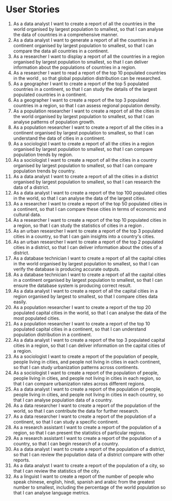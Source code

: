 # User Stories
1. As a 	data analyst	I want to	create a report of	all the countries in the world organised by largest population to smallest, so that	I can analyse the data of countries in a comprehensive manner. 
2. As a 	data analyst	I want to	generate a report of all the countries in a continent organised by largest population to smallest,	so that	I can compare the data all countries in a continent. 
3. As a 	researcher  	I want to	display a report of	all the countries in a region organised by largest population to smallest,	so that	I can deliver information about the populations of countries in a region.
4. As a 	researcher  	I want to	read a report of	the top 10 populated countries in the world ,	so that	global population distribution can be researched. 
5. As a 	geographer	    I want to	create a report of	the top 5 populated countries in a continent,	so that	I can study the details of the largest populated countries in a continent. 
6. As a 	geographer	    I want to	create a report of	the top 3 populated countries in a region,	so that I can assess regional population density. 
7. As a 	population researcher	I want to	create a report of	all the cities in the world organised by largest population to smallest,	so that	I can analyse patterns of population growth. 
8. As a 	population researcher	I want to	create a report of	all the cities in a continent organised by largest population to smallest,	so that	I can understand the data of cities in a continent. 
9. As a 	sociologist  	I want to	create a report of	all the cities in a region organised by largest population to smallest,         	so that	I can compare population trends by region.
10. As a 	sociologist	    I want to	create a report of	all the cities in a country organised by largest population to smallest,	        so that	I can compare population trends by country.
11. As a 	data analyst	I want to	create a report of	all the cities in a district organised by largest population to smallest,        	so that	I can research the data of a district.
12. As a 	data analyst	I want to	create a report of	the top 100 populated cities in the world,	so that	I can analyse the data of the largest cities. 
13. As a 	researcher  	I want to	create a report of	the top 50 populated cities in a continent,	so that I can compare these cities in terms of economic and cultural data. 
14. As a 	researcher	    I want to	create a report of	the top 10 populated cities in a region,	so that	I can study the statistics of cities in a region . 
15. As an 	urban researcher	I want to	create a report of	the top 3 populated cities in a country,	so that	I can gain insights into a country's cities. 
16. As an 	urban researcher	I want to	create a report of	the top 2 populated cities in a district,	so that	I can deliver information about the cities of a district.
17. As a 	database technician	I want to	create a report of	all the capital cities in the world organised by largest population to smallest,	 so that I can verify the database is producing accurate outputs. 
18. As a 	database technician	I want to	create a report of	all the capital cities in a continent organised by largest population to smallest,	so that	I can ensure the database system is producing correct result. 
19. As a 	data analyst	I want to	create a report of	all the capital cities in a region organised by largest to smallest,	so that	I compare cities data easily. 
20. As a 	population researcher	I want to	create a report of the top 20 populated capital cities in the world,	so that	I can analyse the data of the most populated cities.
21. As a 	population researcher	I want to	create a report of the top 10 populated capital cities in a continent,	so that	I can understand population distribution in a continent.
22. As a 	data analyst	I want to	create a report of the top 3 populated capital cities in a region,	so that	I can deliver information on the capital cities of a region. 
23. As a 	sociologist 	I want to	create a report of	the population of people, people living in cities, and people not living in cities in each continent,	so that I can study urbanization patterns across continents.
24. As a 	sociologist	    I want to	create a report of	the population of people, people living in cities, and people not living in cities in each region,	so that I can compare urbanization rates across different regions. 
25. As a 	data analyst	I want to	create a report of	the population of people, people living in cities, and people not living in cities in each country,	so that	I can analyse population data of a country. 
26. As a 	data researcher	I want to	create a report of	the population of the world,	so that	I can contribute the data for further research. 
27. As a 	data researcher	I want to	create a report of	the population of a continent,	so that	I can study a specific continent. 
28. As a 	research assistant	I want to	create a report of	the population of a region,	so that	I can present the statistics of particular regions. 
29. As a 	research assistant	I want to	create a report of	the population of a country,	so that	I can begin research of a country. 
30. As a 	data analyst	I want to	create a report of	the population of a district,	so that	I can review the population data of a district compare with other reports. 
31. As a 	data analyst	I want to	create a report of	the population of a city,	so that	I can review the statistics of the city. 
32. As a 	linguist	I want to	create a report of	the number of people who speak chinese, english, hindi, spanish and arabic from the greatest number to smallest, including the percentage of the world population	so that	I can analyse language metrics.
